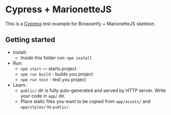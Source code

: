 # Cypress + MarionetteJS

This is a [Cypress](https://www.cypress.io/) test example for Browserify + MarionetteJS skeleton.

## Getting started

* Install:
    * Inside this folder run: `npm install`
* Run:
    * `npm start` — starts project
    * `npm run build` - builds you project
    * `npm run test` - test you project
* Learn:
    * `public/` dir is fully auto-generated and served by HTTP server.  Write your code in `app/` dir.
    * Place static files you want to be copied from `app/assets/` and `app/styles/` to `public/`.
